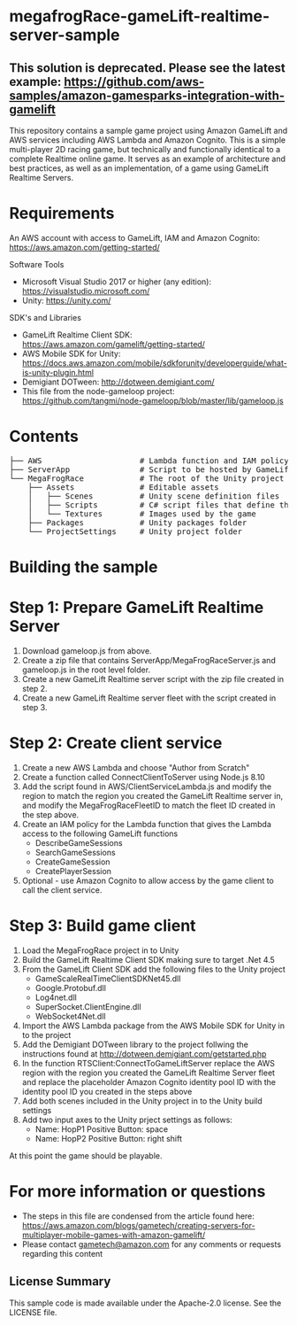 # megafrogRace-gameLift-realtime-server-sample

## This solution is deprecated. Please see the latest example: https://github.com/aws-samples/amazon-gamesparks-integration-with-gamelift

This repository contains a sample game project using Amazon GameLift and AWS services including AWS Lambda and Amazon Cognito. This is a simple multi-player 2D racing game, but technically and functionally identical to a complete Realtime online game. It serves as an example of architecture and best practices, as well as an implementation, of a game using GameLift Realtime Servers.

# Requirements
An AWS account with access to GameLift, IAM and Amazon Cognito: https://aws.amazon.com/getting-started/

Software Tools
- Microsoft Visual Studio 2017 or higher (any edition): https://visualstudio.microsoft.com/
- Unity: https://unity.com/

SDK's and Libraries
- GameLift Realtime Client SDK: https://aws.amazon.com/gamelift/getting-started/
- AWS Mobile SDK for Unity: https://docs.aws.amazon.com/mobile/sdkforunity/developerguide/what-is-unity-plugin.html
- Demigiant DOTween: http://dotween.demigiant.com/
- This file from the node-gameloop project: https://github.com/tangmi/node-gameloop/blob/master/lib/gameloop.js


# Contents
<pre>
├── AWS                     # Lambda function and IAM policy for client service
├── ServerApp               # Script to be hosted by GameLift Realtime Servers
└── MegaFrogRace            # The root of the Unity project
    ├── Assets              # Editable assets
    │   ├── Scenes          # Unity scene definition files
    │   ├── Scripts         # C# script files that define the game logic
    │   └── Textures        # Images used by the game
    ├── Packages            # Unity packages folder
    └── ProjectSettings     # Unity project folder
</pre>

# Building the sample

# Step 1: Prepare GameLift Realtime Server
1. Download gameloop.js from above.
2. Create a zip file that contains ServerApp/MegaFrogRaceServer.js and gameloop.js in the root level folder.
3. Create a new GameLift Realtime server script with the zip file created in step 2.
4. Create a new GameLift Realtime server fleet with the script created in step 3.

# Step 2: Create client service
1. Create a new AWS Lambda and choose "Author from Scratch"
2. Create a function called ConnectClientToServer using Node.js 8.10
3. Add the script found in AWS/ClientServiceLambda.js and modify the region to match the region you created the GameLift Realtime server in, and modify the MegaFrogRaceFleetID to match the fleet ID created in the step above.
4. Create an IAM policy for the Lambda function that gives the Lambda access to the following GameLift functions
    - DescribeGameSessions
    - SearchGameSessions
    - CreateGameSession
    - CreatePlayerSession
5. Optional - use Amazon Cognito to allow access by the game client to call the client service.

# Step 3: Build game client
1. Load the MegaFrogRace project in to Unity
2. Build the GameLift Realtime Client SDK making sure to target .Net 4.5
3. From the GameLift Client SDK add the following files to the Unity project
    - GameScaleRealTimeClientSDKNet45.dll
    - Google.Protobuf.dll
    - Log4net.dll
    - SuperSocket.ClientEngine.dll
    - WebSocket4Net.dll
4. Import the AWS Lambda package from the AWS Mobile SDK for Unity in to the project
5. Add the Demigiant DOTween library to the project follwing the instructions found at http://dotween.demigiant.com/getstarted.php
6. In the function RTSClient:ConnectToGameLiftServer replace the AWS region with the region you created the GameLift Realtime Server fleet and replace the placeholder Amazon Cognito identity pool ID with the identity pool ID you created in the steps above
7. Add both scenes included in the Unity project in to the Unity build settings
8. Add two input axes to the Unity prject settings as follows:
    - Name: HopP1   Positive Button: space
    - Name: HopP2   Positive Button: right shift

At this point the game should be playable.

# For more information or questions
- The steps in this file are condensed from the article found here: https://aws.amazon.com/blogs/gametech/creating-servers-for-multiplayer-mobile-games-with-amazon-gamelift/
- Please contact gametech@amazon.com for any comments or requests regarding this content

## License Summary

This sample code is made available under the Apache-2.0 license. See the LICENSE file.





